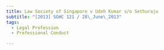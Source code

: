 ```yaml
---
title: Law Society of Singapore v Udeh Kumar s/o Sethuraju
subtitle: "[2013] SGHC 121 / 28\_June\_2013"
tags:
  - Legal Profession
  - Professional Conduct

---
```


